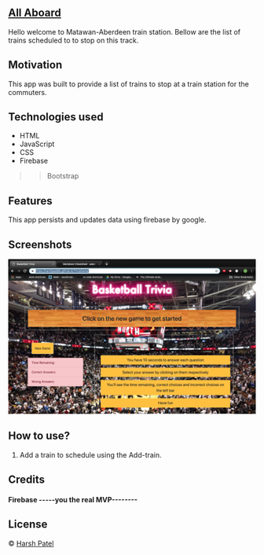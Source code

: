 ## [All Aboard](https://harshpaddle.github.io/All-Aboard)
Hello welcome to Matawan-Aberdeen train station. Bellow are the list of trains scheduled to to stop on this track.

## Motivation
This app was built to provide a list of trains to stop at a train station for the commuters.

## Technologies used 
* HTML
* JavaScript
* CSS
* Firebase
>> Bootstrap

## Features
This app persists and updates data using firebase by google.

## Screenshots
![a screenshot](https://github.com/harshpaddle/TriviaGame/blob/master/assets/images/Screen%20Shot%202019-04-07%20at%2010.51.47%20AM.png)

## How to use?
1. Add a train to schedule using the Add-train.

## Credits
#### Firebase **-----you the real MVP--------**


## License
© [Harsh Patel]()
